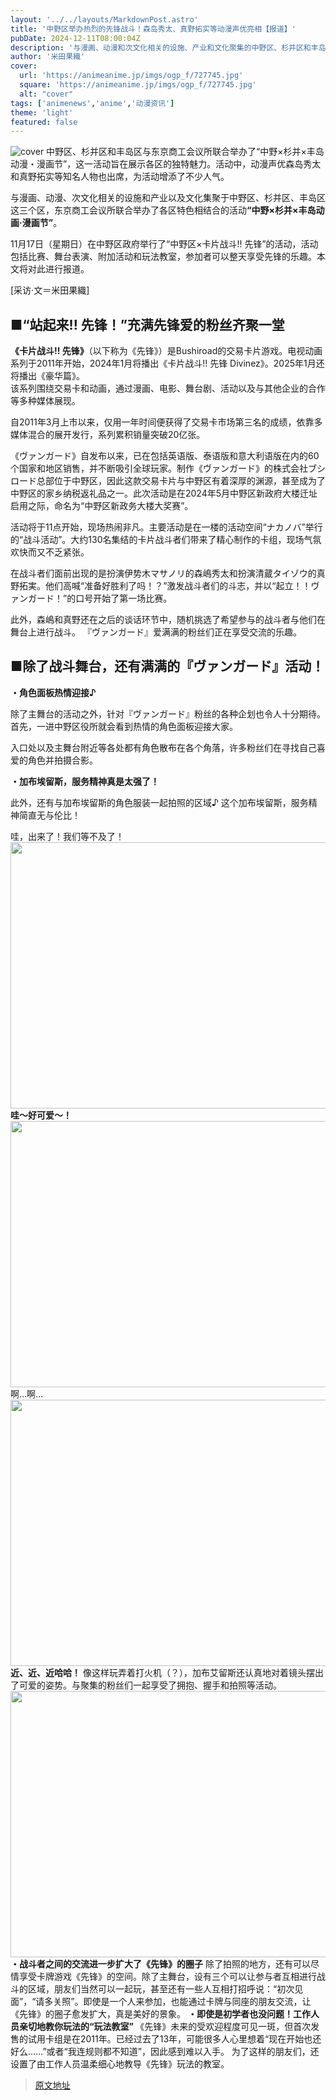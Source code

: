 ```yaml
---
layout: '../../layouts/MarkdownPost.astro'
title: '中野区举办热烈的先锋战斗！森岛秀太、真野拓实等动漫声优亮相【报道】'
pubDate: 2024-12-11T08:00:04Z
description: '与漫画、动漫和次文化相关的设施、产业和文化聚集的中野区、杉并区和丰岛区联手举办了一场结合各区特色的活动“中野×杉并×丰岛动漫・漫画节”。'
author: '米田果織'
cover:
  url: 'https://animeanime.jp/imgs/ogp_f/727745.jpg'
  square: 'https://animeanime.jp/imgs/ogp_f/727745.jpg'
  alt: "cover"
tags: ['animenews','anime','动漫资讯']
theme: 'light'
featured: false
---
```

![cover](https://animeanime.jp/imgs/ogp_f/727745.jpg)
中野区、杉并区和丰岛区与东京商工会议所联合举办了“中野×杉并×丰岛动漫・漫画节”，这一活动旨在展示各区的独特魅力。活动中，动漫声优森岛秀太和真野拓实等知名人物也出席，为活动增添了不少人气。

<p>与漫画、动漫、次文化相关的设施和产业以及文化集聚于中野区、杉并区、丰岛区这三个区，东京商工会议所联合举办了各区特色相结合的活动<b>“中野×杉并×丰岛动画·漫画节”</b>。</p><p>11月17日（星期日）在中野区政府举行了“中野区×卡片战斗!! 先锋”的活动，活动包括比赛、舞台表演、附加活动和玩法教室，参加者可以整天享受先锋的乐趣。本文将对此进行报道。</p><p>[采访·文＝米田果織]</p><h2><b>■“站起来!! 先锋！”充满先锋爱的粉丝齐聚一堂</b></h2><p><b>《卡片战斗!! 先锋》</b>（以下称为《先锋》）是Bushiroad的交易卡片游戏。电视动画系列于2011年开始，2024年1月将播出《卡片战斗!! 先锋 Divinez》。2025年1月还将播出《豪华篇》。<br>该系列围绕交易卡和动画，通过漫画、电影、舞台剧、活动以及与其他企业的合作等多种媒体展现。</p><p>自2011年3月上市以来，仅用一年时间便获得了交易卡市场第三名的成绩，依靠多媒体混合的展开发行，系列累积销量突破20亿张。</p>
《ヴァンガード》自发布以来，已在包括英语版、泰语版和意大利语版在内的60个国家和地区销售，并不断吸引全球玩家。制作《ヴァンガード》的株式会社ブシロード总部位于中野区，因此这款交易卡片与中野区有着深厚的渊源，甚至成为了中野区的家乡纳税返礼品之一。此次活动是在2024年5月中野区新政府大楼迁址启用之际，命名为“中野区新政务大楼大奖赛”。

活动将于11点开始，现场热闹非凡。主要活动是在一楼的活动空间“ナカノバ”举行的“战斗活动”。大约130名集结的卡片战斗者们带来了精心制作的卡组，现场气氛欢快而又不乏紧张。

在战斗者们面前出现的是扮演伊势木マサノリ的森嶋秀太和扮演清蔵タイゾウ的真野拓実。他们高喊“准备好胜利了吗！？”激发战斗者们的斗志，并以“起立！！ヴァンガード！”的口号开始了第一场比赛。

此外，森嶋和真野还在之后的谈话环节中，随机挑选了希望参与的战斗者与他们在舞台上进行战斗。
『ヴァンガード』爱满满的粉丝们正在享受交流的乐趣。

## ■除了战斗舞台，还有满满的『ヴァンガード』活动！

**・角色面板热情迎接♪**

除了主舞台的活动之外，针对『ヴァンガード』粉丝的各种企划也令人十分期待。首先，一进中野区役所就会看到热情的角色面板迎接大家。

入口处以及主舞台附近等各处都有角色散布在各个角落，许多粉丝们在寻找自己喜爱的角色并拍摄合影。

**・加布埃留斯，服务精神真是太强了！**

此外，还有与加布埃留斯的角色服装一起拍照的区域♪ 这个加布埃留斯，服务精神简直无与伦比！ 

哇，出来了！我们等不及了！
<img src="https://animeanime.jp/imgs/zoom/727750.jpg" class="inline-article-image" width="640" height="426">
<b>哇～好可爱～！</b>
<img src="https://animeanime.jp/imgs/zoom/727751.jpg" class="inline-article-image" width="640" height="426">
啊…啊…
<img src="https://animeanime.jp/imgs/zoom/727752.jpg" class="inline-article-image" width="640" height="426">
<b>近、近、近哈哈！</b>
像这样玩弄着打火机（？），加布艾留斯还认真地对着镜头摆出了可爱的姿势。与聚集的粉丝们一起享受了拥抱、握手和拍照等活动。
<img src="https://animeanime.jp/imgs/zoom/727735.jpg" class="inline-article-image" width="640" height="426">
<b>・战斗者之间的交流进一步扩大了《先锋》的圈子</b>
除了拍照的地方，还有可以尽情享受卡牌游戏《先锋》的空间。除了主舞台，设有三个可以让参与者互相进行战斗的区域，朋友们当然可以一起玩，甚至还有一些人互相打招呼说：“初次见面”，“请多关照”。即使是一个人来参加，也能通过卡牌与同座的朋友交流，让《先锋》的圈子愈发扩大，真是美好的景象。
<b>・即使是初学者也没问题！工作人员亲切地教你玩法的“玩法教室” </b>
《先锋》未来的受欢迎程度可见一斑，但首次发售的试用卡组是在2011年。已经过去了13年，可能很多人心里想着“现在开始也还好么……”或者“我连规则都不知道”，因此感到难以入手。
为了这样的朋友们，还设置了由工作人员温柔细心地教导《先锋》玩法的教室。

>[原文地址](https://animeanime.jp/article/2024/12/11/88163.html)  